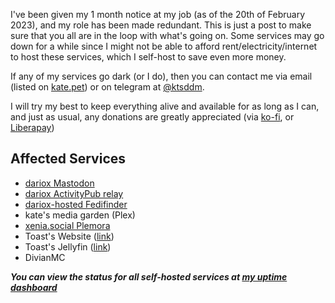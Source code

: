 I've been given my 1 month notice at my job (as of the 20th of February 2023), and my role has been made redundant. This is just a post to make sure that you all are in the loop with what's going on. Some services may go down for a while since I might not be able to afford rent/electricity/internet to host these services, which I self-host to save even more money.

If any of my services go dark (or I do), then you can contact me via email (listed on [kate.pet](https://kate.pet/#/links)) or on telegram at [@ktsddm](https://t.me/ktsddm).

I will try my best to keep everything alive and available for as long as I can, and just as usual, any donations are greatly appreciated (via [ko-fi](https://ko-fi.com/ktwrd), or [Liberapay](https://liberapay.com/ktwrd/))

## Affected Services
- [dariox Mastodon](https://dariox.club)
- [dariox ActivityPub relay](https://relay.dariox.club)
- [dariox-hosted Fedifinder](https://finder.dariox.club)
- kate's media garden (Plex)
- [xenia.social Plemora](https://xenia.social)
- Toast's Website ([link](https://toastxc.xyz))
- Toast's Jellyfin ([link](https://jellyfin.toastxc.xyz))
- DivianMC

***You can view the status for all self-hosted services at [my uptime dashboard](https://uptime.dxcdn.net/status/self-hosted)***